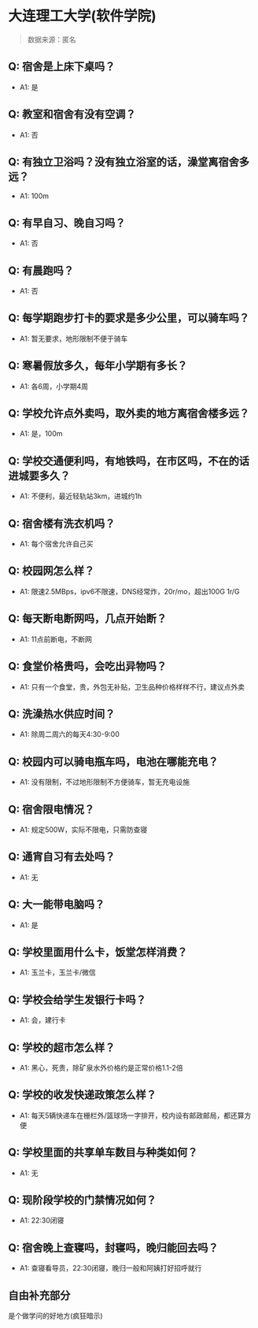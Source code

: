 # 大连理工大学(软件学院)

> 数据来源：匿名

## Q: 宿舍是上床下桌吗？

- A1: 是

## Q: 教室和宿舍有没有空调？

- A1: 否

## Q: 有独立卫浴吗？没有独立浴室的话，澡堂离宿舍多远？

- A1: 100m

## Q: 有早自习、晚自习吗？

- A1: 否

## Q: 有晨跑吗？

- A1: 否

## Q: 每学期跑步打卡的要求是多少公里，可以骑车吗？

- A1: 暂无要求，地形限制不便于骑车

## Q: 寒暑假放多久，每年小学期有多长？

- A1: 各6周，小学期4周

## Q: 学校允许点外卖吗，取外卖的地方离宿舍楼多远？

- A1: 是，100m

## Q: 学校交通便利吗，有地铁吗，在市区吗，不在的话进城要多久？

- A1: 不便利，最近轻轨站3km，进城约1h

## Q: 宿舍楼有洗衣机吗？

- A1: 每个宿舍允许自己买

## Q: 校园网怎么样？

- A1: 限速2.5MBps，ipv6不限速，DNS经常炸，20r/mo，超出100G 1r/G

## Q: 每天断电断网吗，几点开始断？

- A1: 11点前断电，不断网

## Q: 食堂价格贵吗，会吃出异物吗？

- A1: 只有一个食堂，贵，外包无补贴，卫生品种价格样样不行，建议点外卖

## Q: 洗澡热水供应时间？

- A1: 除周二周六的每天4:30-9:00

## Q: 校园内可以骑电瓶车吗，电池在哪能充电？

- A1: 没有限制，不过地形限制不方便骑车，暂无充电设施

## Q: 宿舍限电情况？

- A1: 规定500W，实际不限电，只需防查寝

## Q: 通宵自习有去处吗？

- A1: 无

## Q: 大一能带电脑吗？

- A1: 是

## Q: 学校里面用什么卡，饭堂怎样消费？

- A1: 玉兰卡，玉兰卡/微信

## Q: 学校会给学生发银行卡吗？

- A1: 会，建行卡

## Q: 学校的超市怎么样？

- A1: 黑心，死贵，除矿泉水外价格约是正常价格1.1-2倍

## Q: 学校的收发快递政策怎么样？

- A1: 每天5辆快递车在栅栏外/篮球场一字排开，校内设有邮政邮局，都还算方便

## Q: 学校里面的共享单车数目与种类如何？

- A1: 无

## Q: 现阶段学校的门禁情况如何？

- A1: 22:30闭寝

## Q: 宿舍晚上查寝吗，封寝吗，晚归能回去吗？

- A1: 查寝看导员，22:30闭寝，晚归一般和阿姨打好招呼就行

## 自由补充部分

是个做学问的好地方(疯狂暗示)